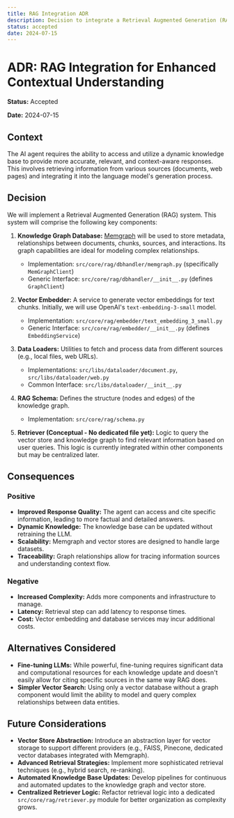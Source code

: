 ```yaml
---
title: RAG Integration ADR
description: Decision to integrate a Retrieval Augmented Generation (RAG) system using Memgraph and a vector embedder.
status: accepted
date: 2024-07-15
---
```


# ADR: RAG Integration for Enhanced Contextual Understanding

**Status:** Accepted

**Date:** 2024-07-15

## Context

The AI agent requires the ability to access and utilize a dynamic knowledge base to provide more accurate, relevant, and context-aware responses. This involves retrieving information from various sources (documents, web pages) and integrating it into the language model's generation process.

## Decision

We will implement a Retrieval Augmented Generation (RAG) system. This system will comprise the following key components:

1.  **Knowledge Graph Database:** [Memgraph](https://memgraph.com/) will be used to store metadata, relationships between documents, chunks, sources, and interactions. Its graph capabilities are ideal for modeling complex relationships.
    *   Implementation: `src/core/rag/dbhandler/memgraph.py` (specifically `MemGraphClient`)
    *   Generic Interface: `src/core/rag/dbhandler/__init__.py` (defines `GraphClient`)

2.  **Vector Embedder:** A service to generate vector embeddings for text chunks. Initially, we will use OpenAI's `text-embedding-3-small` model.
    *   Implementation: `src/core/rag/embedder/text_embedding_3_small.py`
    *   Generic Interface: `src/core/rag/embedder/__init__.py` (defines `EmbeddingService`)

3.  **Data Loaders:** Utilities to fetch and process data from different sources (e.g., local files, web URLs).
    *   Implementations: `src/libs/dataloader/document.py`, `src/libs/dataloader/web.py`
    *   Common Interface: `src/libs/dataloader/__init__.py`

4.  **RAG Schema:** Defines the structure (nodes and edges) of the knowledge graph.
    *   Implementation: `src/core/rag/schema.py`

5.  **Retriever (Conceptual - No dedicated file yet):** Logic to query the vector store and knowledge graph to find relevant information based on user queries. This logic is currently integrated within other components but may be centralized later.

## Consequences

### Positive

*   **Improved Response Quality:** The agent can access and cite specific information, leading to more factual and detailed answers.
*   **Dynamic Knowledge:** The knowledge base can be updated without retraining the LLM.
*   **Scalability:** Memgraph and vector stores are designed to handle large datasets.
*   **Traceability:** Graph relationships allow for tracing information sources and understanding context flow.

### Negative

*   **Increased Complexity:** Adds more components and infrastructure to manage.
*   **Latency:** Retrieval step can add latency to response times.
*   **Cost:** Vector embedding and database services may incur additional costs.

## Alternatives Considered

*   **Fine-tuning LLMs:** While powerful, fine-tuning requires significant data and computational resources for each knowledge update and doesn't easily allow for citing specific sources in the same way RAG does.
*   **Simpler Vector Search:** Using only a vector database without a graph component would limit the ability to model and query complex relationships between data entities.

## Future Considerations

*   **Vector Store Abstraction:** Introduce an abstraction layer for vector storage to support different providers (e.g., FAISS, Pinecone, dedicated vector databases integrated with Memgraph).
*   **Advanced Retrieval Strategies:** Implement more sophisticated retrieval techniques (e.g., hybrid search, re-ranking).
*   **Automated Knowledge Base Updates:** Develop pipelines for continuous and automated updates to the knowledge graph and vector store.
*   **Centralized Retriever Logic:** Refactor retrieval logic into a dedicated `src/core/rag/retriever.py` module for better organization as complexity grows.